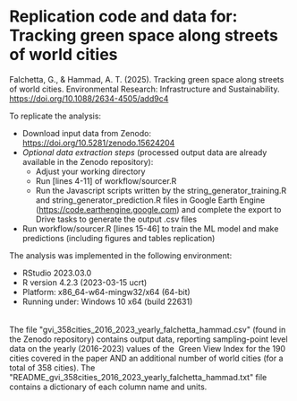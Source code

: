 # Replication code and data for: Tracking green space along streets of world cities

Falchetta, G., & Hammad, A. T. (2025). Tracking green space along streets of world cities. Environmental Research: Infrastructure and Sustainability. https://doi.org/10.1088/2634-4505/add9c4 

To replicate the analysis:

- Download input data from Zenodo: https://doi.org/10.5281/zenodo.15624204
- *Optional data extraction steps* (processed output data are already available in the Zenodo repository):
     - Adjust your working directory
     - Run [lines 4-11] of workflow/sourcer.R
     - Run the Javascript scripts written by the string_generator_training.R and string_generator_prediction.R files in Google Earth Engine (https://code.earthengine.google.com) and complete the export to Drive tasks to generate the output .csv files
- Run workflow/sourcer.R [lines 15-46] to train the ML model and make predictions (including figures and tables replication)

The analysis was implemented in the following environment:
- RStudio 2023.03.0
- R version 4.2.3 (2023-03-15 ucrt)
- Platform: x86_64-w64-mingw32/x64 (64-bit)
- Running under: Windows 10 x64 (build 22631)

######

The file "gvi_358cities_2016_2023_yearly_falchetta_hammad.csv" (found in the Zenodo repository) contains output data, reporting sampling-point level data on the yearly (2016-2023) values of the  Green View Index for the 190 cities covered in the paper AND an additional number of world cities (for a total of 358 cities). The "README_gvi_358cities_2016_2023_yearly_falchetta_hammad.txt" file contains a dictionary of each column name and units.   
